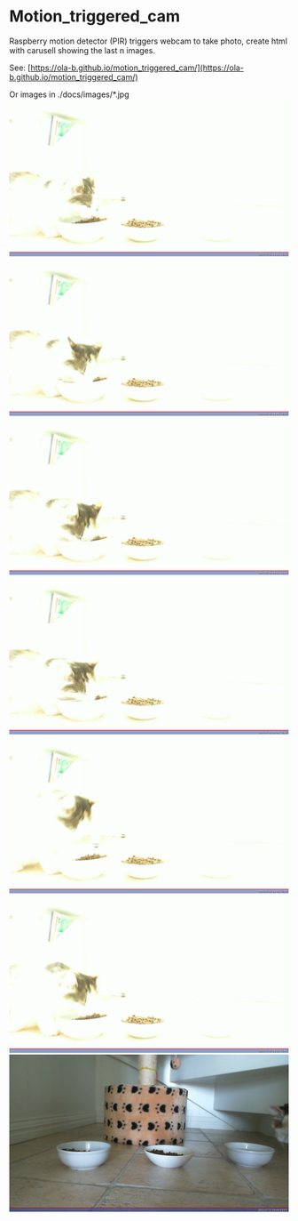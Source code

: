 # Motion_triggered_cam
Raspberry motion detector (PIR) triggers webcam to take photo, create html with carusell showing the last n images.

See: [https://ola-b.github.io/motion_triggered_cam/](https://ola-b.github.io/motion_triggered_cam/)


Or images in ./docs/images/*.jpg
![2021-07-22T08:08:44.jpg](https://github.com/Ola-B/motion_triggered_cam/blob/main/docs/images/2021-07-22T08:08:44.jpg "2021-07-22T08:08:44.jpg")
![2021-07-22T08:08:52.jpg](https://github.com/Ola-B/motion_triggered_cam/blob/main/docs/images/2021-07-22T08:08:52.jpg "2021-07-22T08:08:52.jpg")
![2021-07-22T08:09:00.jpg](https://github.com/Ola-B/motion_triggered_cam/blob/main/docs/images/2021-07-22T08:09:00.jpg "2021-07-22T08:09:00.jpg")
![2021-07-22T08:09:09.jpg](https://github.com/Ola-B/motion_triggered_cam/blob/main/docs/images/2021-07-22T08:09:09.jpg "2021-07-22T08:09:09.jpg")
![2021-07-22T08:09:17.jpg](https://github.com/Ola-B/motion_triggered_cam/blob/main/docs/images/2021-07-22T08:09:17.jpg "2021-07-22T08:09:17.jpg")
![2021-07-22T08:09:26.jpg](https://github.com/Ola-B/motion_triggered_cam/blob/main/docs/images/2021-07-22T08:09:26.jpg "2021-07-22T08:09:26.jpg")
![2021-07-22T09:49:01.jpg](https://github.com/Ola-B/motion_triggered_cam/blob/main/docs/images/2021-07-22T09:49:01.jpg "2021-07-22T09:49:01.jpg")
